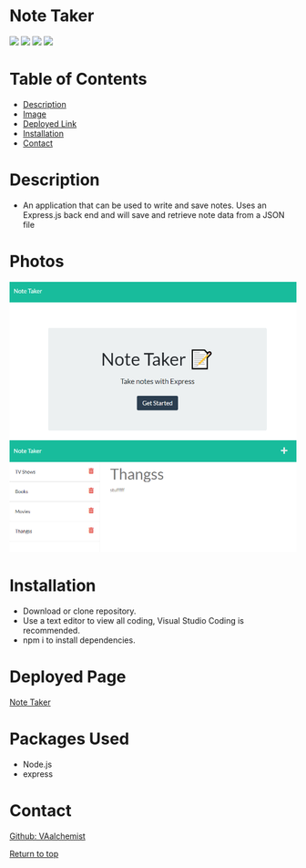 # Note Taker


![](https://img.shields.io/badge/Javascript-yellow.svg)
![](https://img.shields.io/badge/Node.js-green.svg)
![](https://img.shields.io/badge/HTML-red.svg)
![](https://img.shields.io/badge/Express.js-blue.svg)


# Table of Contents
* [Description](#description)
* [Image](#image)
* [Deployed Link](#deployed-link)
* [Installation](#installation)
* [Contact](#contact)

# Description 
* An application that can be used to write and save notes. Uses an Express.js back end and will save and retrieve note data from a JSON file


# Photos
![demo photo](public\assets\cap2.PNG)
![demo photo](public\assets\cap1.PNG)

# Installation
* Download or clone repository.
* Use a text editor to view all coding, Visual Studio Coding is recommended.
* npm i to install dependencies.


# Deployed Page
<a href="https://take-notess.herokuapp.com/">Note Taker</a> 



# Packages Used
  * Node.js
  * express
 
# Contact
<a href="https://github.com/VAalchemist">Github: VAalchemist</a><br>



[Return to top](#note-taker)